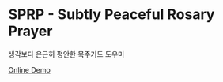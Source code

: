 # SPRP - Subtly Peaceful Rosary Prayer

생각보다 은근히 평안한 묵주기도 도우미

[Online Demo](https://kcatholic-api.github.io/subtly-peaceful-rosary-prayer/)
